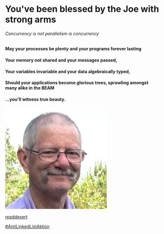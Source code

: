 # You've been blessed by the Joe with strong arms
###### Concurrency is not parallelism is concurrency
#### May your processes be plenty and your programs forever lasting
#### Your memory not shared and your messages passed,
#### Your variables invariable and your data algebraically typed,
#### Should your applications become glorious trees, sprawling amongst many alike in the BEAM
#### ...you'll witness true beauty.
![stronk arms](strong_arms.jpeg?raw=true "Title")

[readdesert](http://www.readdesert.org)

[#AntiLinkedListAktion](https://www.youtube.com/watch?v=YQs6IC-vgmo)
